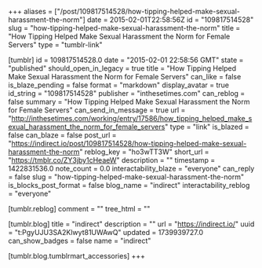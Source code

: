 +++
aliases = ["/post/109817514528/how-tipping-helped-make-sexual-harassment-the-norm"]
date = 2015-02-01T22:58:56Z
id = "109817514528"
slug = "how-tipping-helped-make-sexual-harassment-the-norm"
title = "How Tipping Helped Make Sexual Harassment the Norm for Female Servers"
type = "tumblr-link"

[tumblr]
id = 109817514528.0
date = "2015-02-01 22:58:56 GMT"
state = "published"
should_open_in_legacy = true
title = "How Tipping Helped Make Sexual Harassment the Norm for Female Servers"
can_like = false
is_blaze_pending = false
format = "markdown"
display_avatar = true
id_string = "109817514528"
publisher = "inthesetimes.com"
can_reblog = false
summary = "How Tipping Helped Make Sexual Harassment the Norm for Female Servers"
can_send_in_message = true
url = "http://inthesetimes.com/working/entry/17586/how_tipping_helped_make_sexual_harassment_the_norm_for_female_servers"
type = "link"
is_blazed = false
can_blaze = false
post_url = "https://indirect.io/post/109817514528/how-tipping-helped-make-sexual-harassment-the-norm"
reblog_key = "ho3wTT3W"
short_url = "https://tmblr.co/ZY3jby1cHeaeW"
description = ""
timestamp = 1422831536.0
note_count = 0.0
interactability_blaze = "everyone"
can_reply = false
slug = "how-tipping-helped-make-sexual-harassment-the-norm"
is_blocks_post_format = false
blog_name = "indirect"
interactability_reblog = "everyone"

[tumblr.reblog]
comment = ""
tree_html = ""

[tumblr.blog]
title = "indirect"
description = ""
url = "https://indirect.io/"
uuid = "t:PgyUJU3SA2Klwyt81UWAwQ"
updated = 1739939727.0
can_show_badges = false
name = "indirect"

[tumblr.blog.tumblrmart_accessories]
+++
